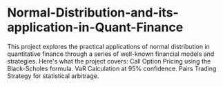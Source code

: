 # Normal-Distribution-and-its-application-in-Quant-Finance
This project explores the practical applications of normal distribution in quantitative finance through a series of well-known financial models and strategies. Here's what the project covers:  Call Option Pricing using the Black-Scholes formula. VaR Calculation at 95% confidence. Pairs Trading Strategy for statistical arbitrage. 
